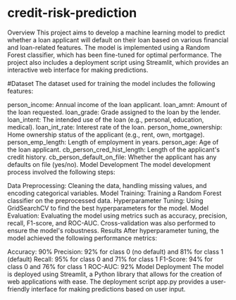 # credit-risk-prediction
Overview
This project aims to develop a machine learning model to predict whether a loan applicant will default on their loan based on various financial and loan-related features. The model is implemented using a Random Forest classifier, which has been fine-tuned for optimal performance. The project also includes a deployment script using Streamlit, which provides an interactive web interface for making predictions.

#Dataset
The dataset used for training the model includes the following features:

person_income: Annual income of the loan applicant.
loan_amnt: Amount of the loan requested.
loan_grade: Grade assigned to the loan by the lender.
loan_intent: The intended use of the loan (e.g., personal, education, medical).
loan_int_rate: Interest rate of the loan.
person_home_ownership: Home ownership status of the applicant (e.g., rent, own, mortgage).
person_emp_length: Length of employment in years.
person_age: Age of the loan applicant.
cb_person_cred_hist_length: Length of the applicant's credit history.
cb_person_default_on_file: Whether the applicant has any defaults on file (yes/no).
Model Development
The model development process involved the following steps:

Data Preprocessing: Cleaning the data, handling missing values, and encoding categorical variables.
Model Training: Training a Random Forest classifier on the preprocessed data.
Hyperparameter Tuning: Using GridSearchCV to find the best hyperparameters for the model.
Model Evaluation: Evaluating the model using metrics such as accuracy, precision, recall, F1-score, and ROC-AUC. Cross-validation was also performed to ensure the model's robustness.
Results
After hyperparameter tuning, the model achieved the following performance metrics:

Accuracy: 90%
Precision: 92% for class 0 (no default) and 81% for class 1 (default)
Recall: 95% for class 0 and 71% for class 1
F1-Score: 94% for class 0 and 76% for class 1
ROC-AUC: 92%
Model Deployment
The model is deployed using Streamlit, a Python library that allows for the creation of web applications with ease. The deployment script app.py provides a user-friendly interface for making predictions based on user input.
